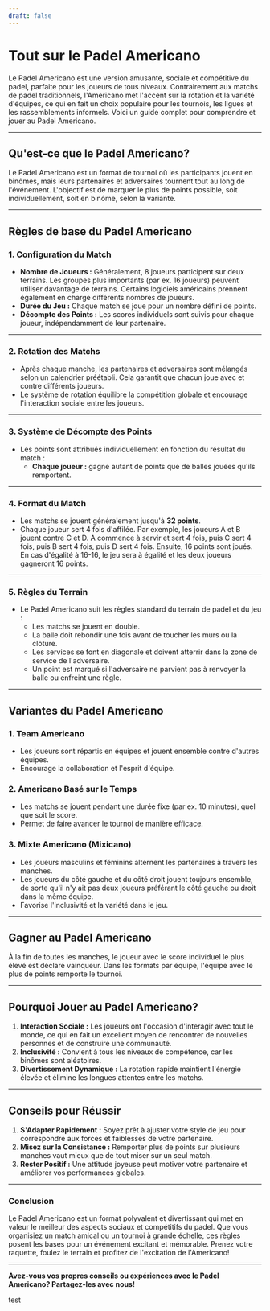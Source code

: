 ```yaml
---
draft: false
---
```

# Tout sur le Padel Americano

Le Padel Americano est une version amusante, sociale et compétitive du padel, parfaite pour les joueurs de tous niveaux. Contrairement aux matchs de padel traditionnels, l'Americano met l'accent sur la rotation et la variété d'équipes, ce qui en fait un choix populaire pour les tournois, les ligues et les rassemblements informels. Voici un guide complet pour comprendre et jouer au Padel Americano.

---

## **Qu'est-ce que le Padel Americano?**

Le Padel Americano est un format de tournoi où les participants jouent en binômes, mais leurs partenaires et adversaires tournent tout au long de l'événement. L'objectif est de marquer le plus de points possible, soit individuellement, soit en binôme, selon la variante.

---

## **Règles de base du Padel Americano**

### **1. Configuration du Match**
- **Nombre de Joueurs :** Généralement, 8 joueurs participent sur deux terrains. Les groupes plus importants (par ex. 16 joueurs) peuvent utiliser davantage de terrains. Certains logiciels américains prennent également en charge différents nombres de joueurs.
- **Durée du Jeu :** Chaque match se joue pour un nombre défini de points.
- **Décompte des Points :** Les scores individuels sont suivis pour chaque joueur, indépendamment de leur partenaire.

---

### **2. Rotation des Matchs**
- Après chaque manche, les partenaires et adversaires sont mélangés selon un calendrier préétabli. Cela garantit que chacun joue avec et contre différents joueurs.
- Le système de rotation équilibre la compétition globale et encourage l'interaction sociale entre les joueurs.

---

### **3. Système de Décompte des Points**
- Les points sont attribués individuellement en fonction du résultat du match :
  - **Chaque joueur :** gagne autant de points que de balles jouées qu'ils remportent.

---

### **4. Format du Match**
- Les matchs se jouent généralement jusqu'à **32 points**.
- Chaque joueur sert 4 fois d'affilée. Par exemple, les joueurs A et B jouent contre C et D. A commence à servir et sert 4 fois, puis C sert 4 fois, puis B sert 4 fois, puis D sert 4 fois. Ensuite, 16 points sont joués. En cas d'égalité à 16-16, le jeu sera à égalité et les deux joueurs gagneront 16 points.

---

### **5. Règles du Terrain**
- Le Padel Americano suit les règles standard du terrain de padel et du jeu :
  - Les matchs se jouent en double.
  - La balle doit rebondir une fois avant de toucher les murs ou la clôture.
  - Les services se font en diagonale et doivent atterrir dans la zone de service de l'adversaire.
  - Un point est marqué si l'adversaire ne parvient pas à renvoyer la balle ou enfreint une règle.

---

## **Variantes du Padel Americano**

### **1. Team Americano**
- Les joueurs sont répartis en équipes et jouent ensemble contre d'autres équipes.
- Encourage la collaboration et l'esprit d'équipe.

### **2. Americano Basé sur le Temps**
- Les matchs se jouent pendant une durée fixe (par ex. 10 minutes), quel que soit le score.
- Permet de faire avancer le tournoi de manière efficace.

### **3. Mixte Americano (Mixicano)**
- Les joueurs masculins et féminins alternent les partenaires à travers les manches.
- Les joueurs du côté gauche et du côté droit jouent toujours ensemble, de sorte qu'il n'y ait pas deux joueurs préférant le côté gauche ou droit dans la même équipe.
- Favorise l'inclusivité et la variété dans le jeu.

---

## **Gagner au Padel Americano**

À la fin de toutes les manches, le joueur avec le score individuel le plus élevé est déclaré vainqueur. Dans les formats par équipe, l'équipe avec le plus de points remporte le tournoi.

---

## **Pourquoi Jouer au Padel Americano?**

1. **Interaction Sociale :** Les joueurs ont l'occasion d'interagir avec tout le monde, ce qui en fait un excellent moyen de rencontrer de nouvelles personnes et de construire une communauté.
2. **Inclusivité :** Convient à tous les niveaux de compétence, car les binômes sont aléatoires.
3. **Divertissement Dynamique :** La rotation rapide maintient l'énergie élevée et élimine les longues attentes entre les matchs.

---

## **Conseils pour Réussir**

1. **S'Adapter Rapidement :** Soyez prêt à ajuster votre style de jeu pour correspondre aux forces et faiblesses de votre partenaire.
2. **Misez sur la Consistance :** Remporter plus de points sur plusieurs manches vaut mieux que de tout miser sur un seul match.
3. **Rester Positif :** Une attitude joyeuse peut motiver votre partenaire et améliorer vos performances globales.

---

### **Conclusion**

Le Padel Americano est un format polyvalent et divertissant qui met en valeur le meilleur des aspects sociaux et compétitifs du padel. Que vous organisiez un match amical ou un tournoi à grande échelle, ces règles posent les bases pour un événement excitant et mémorable. Prenez votre raquette, foulez le terrain et profitez de l'excitation de l'Americano!

---

**Avez-vous vos propres conseils ou expériences avec le Padel Americano? Partagez-les avec nous!**

test